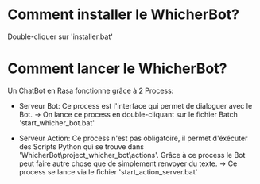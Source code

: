 # Comment installer le WhicherBot?
Double-cliquer sur 'installer.bat'


# Comment lancer le WhicherBot?
Un ChatBot en Rasa fonctionne grâce à 2 Process:

  - Serveur Bot: Ce process est l'interface qui permet de dialoguer avec le Bot.
                 -> On lance ce process en double-cliquant sur le fichier Batch 'start_whicher_bot.bat'

  - Serveur Action: Ce process n'est pas obligatoire, il permet d'éxécuter des Scripts Python qui se trouve dans 'WhicherBot\project_whicher_bot\actions\'.
                    Grâce à ce process le Bot peut faire autre chose que de simplement renvoyer du texte.
                    -> Ce process se lance via le fichier 'start_action_server.bat'
